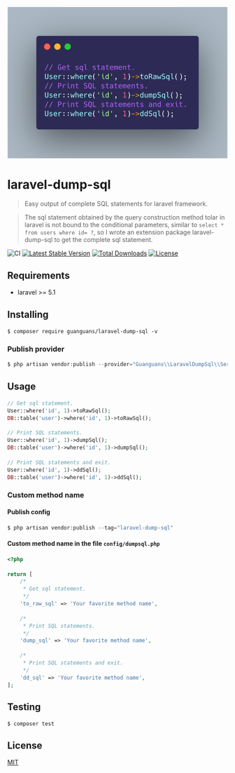 <p align="center"><img src="./docs/usage.png"></p>

# laravel-dump-sql

> Easy output of complete SQL statements for laravel framework.

> The sql statement obtained by the query construction method tolar in laravel is not bound to the conditional parameters, similar to `select * from users where id= ?`, so I wrote an extension package laravel-dump-sql to get the complete sql statement.

![CI](https://github.com/guanguans/laravel-dump-sql/workflows/CI/badge.svg)
[![Latest Stable Version](https://poser.pugx.org/guanguans/laravel-dump-sql/v)](//packagist.org/packages/guanguans/laravel-dump-sql)
[![Total Downloads](https://poser.pugx.org/guanguans/laravel-dump-sql/downloads)](//packagist.org/packages/guanguans/laravel-dump-sql)
[![License](https://poser.pugx.org/guanguans/laravel-dump-sql/license)](//packagist.org/packages/guanguans/laravel-dump-sql)

## Requirements

* laravel >= 5.1

## Installing

``` shell
$ composer require guanguans/laravel-dump-sql -v
```

### Publish provider

```php
$ php artisan vendor:publish --provider="Guanguans\\LaravelDumpSql\\ServiceProvider"
```

## Usage

``` php
// Get sql statement.
User::where('id', 1)->toRawSql();
DB::table('user')->where('id', 1)->toRawSql();

// Print SQL statements.
User::where('id', 1)->dumpSql();
DB::table('user')->where('id', 1)->dumpSql();

// Print SQL statements and exit.
User::where('id', 1)->ddSql();
DB::table('user')->where('id', 1)->ddSql();
```

### Custom method name

#### Publish config

```php
$ php artisan vendor:publish --tag="laravel-dump-sql"
```

#### Custom method name in the file `config/dumpsql.php`

``` php
<?php

return [
    /*
     * Get sql statement.
     */
    'to_raw_sql' => 'Your favorite method name',

    /*
     * Print SQL statements.
     */
    'dump_sql' => 'Your favorite method name',

    /*
     * Print SQL statements and exit.
     */
    'dd_sql' => 'Your favorite method name',
];
```

## Testing

``` shell
$ composer test
```

## License

[MIT](LICENSE)
